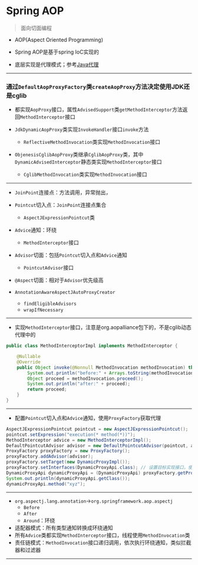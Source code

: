 # Spring AOP
> 面向切面编程
- AOP(Aspect Oriented Programming)
- Spring AOP是基于spring IoC实现的

- 底层实现是代理模式；参考[Java代理](../../grammar/java_proxy.md)
---

### 通过`DefaultAopProxyFactory`类`createAopProxy`方法决定使用JDK还是cglib
- 都实现`AopProxy`接口，属性`AdvisedSupport`类`getMethodInterceptor`方法返回`MethodInterceptor`接口
- `JdkDynamicAopProxy`类实现`InvokeHandler`接口`invoke`方法
    - `ReflectiveMethodInvocation`类实现`MethodInvocation`接口

- `ObjenesisCglibAopProxy`类继承`CglibAopProxy`类，其中`DynamicAdvisedInterceptor`静态类实现`MethodInterceptor`接口
    - `CglibMethodInvocation`类实现`MethodInvocation`接口
---
- `JoinPoint`连接点：方法调用，异常抛出，
- `Pointcut`切入点：`JoinPoint`连接点集合
    - `AspectJExpressionPointcut`类
- `Advice`通知：环绕
    - `MethodInterceptor`接口
- `Advisor`切面：包括`Pointcut`切入点和`Advice`通知
    - `PointcutAdvisor`接口

- `@Aspect`切面：相对于`Advisor`优先级高


- `AnnotationAwareAspectJAutoProxyCreator`
    - `findEligibleAdvisors`
    - `wrapIfNecessary`
---

- 实现`MethodInterceptor`接口，注意是org.aopalliance包下的，不是cglib动态代理中的
```java
public class MethodInterceptorImpl implements MethodInterceptor {

    @Nullable
    @Override
    public Object invoke(@Nonnull MethodInvocation methodInvocation) throws Throwable {
        System.out.println("before:" + Arrays.toString(methodInvocation.getArguments()));
        Object proceed = methodInvocation.proceed();
        System.out.println("after:" + proceed);
        return proceed;
    }
}

```
---

- 配置`Pointcut`切入点和`Advice`通知，使用`ProxyFactory`获取代理
```java
AspectJExpressionPointcut pointcut = new AspectJExpressionPointcut();
pointcut.setExpression("execution(* method(*))");
MethodInterceptor advice = new MethodInterceptorImpl();
DefaultPointcutAdvisor advisor = new DefaultPointcutAdvisor(pointcut, advice);
ProxyFactory proxyFactory = new ProxyFactory();
proxyFactory.addAdvisor(advisor);
proxyFactory.setTarget(new DynamicProxyImpl());
proxyFactory.setInterfaces(DynamicProxyApi.class); // 设置目标实现接口，使用JDK动态代理
DynamicProxyApi dynamicProxyApi = (DynamicProxyApi) proxyFactory.getProxy();
System.out.println(dynamicProxyApi.getClass());
dynamicProxyApi.method("xyz");

```


---


- `org.aspectj.lang.annotation`->`org.springframework.aop.aspectj`
    - `Before`
    - `After`
    - `Around`：环绕
- 适配器模式：所有类型通知转换成环绕通知
- 所有`Advice`类都实现`MethodInterceptor`接口，线程使用`MethodInvocation`类
- 责任链模式：`MethodInvocation`接口递归调用，依次执行环绕通知，类似拦截器和过滤器


---

